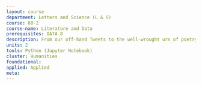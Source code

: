 ```yaml
---
layout: course 
department: Letters and Science (L & S)
course: 88-2
course-name: Literature and Data
prerequisites: DATA 8
description: From our off-hand Tweets to the well-wrought urn of poetry, text functions both as a device for communication and a way of examining the world around us. We use text to lay out our thoughts in argumentative essays, speeches, and novels that have power of influence at the grand-scale of politics and at the personal scale of our selves. However, vast reams of this text lie apparently beyond our reach - it would be as difficult to sit down and read every blog post from a given day as it would be to read every novel in the library. Data science opens new avenues to read at previously untold scale, but if we did read every novel, would that change which ones we thought were important? Would we have to learn a different kind of reading all together? In this course, we will apply methods learned in Foundations of Data Science to sets of literary texts in order to expand our reading practices. This humanities-oriented approach will require us to think about the limits of both new and traditional reading methods and how we make arguments based on data.
units: 2
tools: Python (Jupyter Notebook)
cluster: Humanities
foundational: 
applied: Applied
meta: 
---
```

